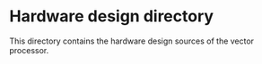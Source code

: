 # Hardware design directory

This directory contains the hardware design sources of the vector processor.
